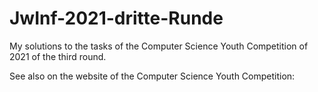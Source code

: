 # JwInf-2021-dritte-Runde
My solutions to the tasks of the Computer Science Youth Competition of 2021 of the third round.

See also on the website of the Computer Science Youth Competition:


